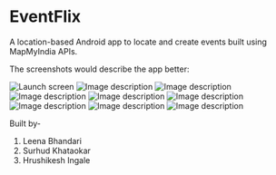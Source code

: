 # EventFlix
A location-based Android app to locate and create events built using MapMyIndia APIs.

The screenshots would describe the app better:

![Launch screen](https://github.com/leenabhandari/EventFlix/blob/master/screenshots/Screenshot_20190408-221211.png)
![Image description](https://github.com/leenabhandari/EventFlix/blob/master/screenshots/Screenshot_20190408-221953.png)
![Image description](https://github.com/leenabhandari/EventFlix/blob/master/screenshots/Screenshot_20190408-222107.png)
![Image description](https://github.com/leenabhandari/EventFlix/blob/master/screenshots/Screenshot_20190408-222150.png)
![Image description](https://github.com/leenabhandari/EventFlix/blob/master/screenshots/Screenshot_20190408-221226.png)
![Image description](https://github.com/leenabhandari/EventFlix/blob/master/screenshots/Screenshot_20190408-221358.png)
![Image description](https://github.com/leenabhandari/EventFlix/blob/master/screenshots/Screenshot_20190408-221547.png)
![Image description](https://github.com/leenabhandari/EventFlix/blob/master/screenshots/Screenshot_20190408-221632.png)
![Image description](https://github.com/leenabhandari/EventFlix/blob/master/screenshots/Screenshot_20190408-221858.png)



Built by-
1. Leena Bhandari
2. Surhud Khataokar
3. Hrushikesh Ingale
